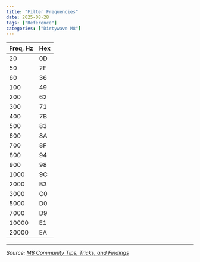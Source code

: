 ```yaml
---
title: "Filter Frequencies"
date: 2025-08-28
tags: ["Reference"]
categories: ["Dirtywave M8"]
---
```


| Freq, Hz | Hex |
| -------- | --- | 
| 20 | 0D |
| 50	| 2F |
| 60	| 36 |
| 100	| 49 |
| 200	| 62 |
| 300	| 71 |
| 400	| 7B |
| 500	| 83 |
| 600	| 8A |
| 700	| 8F |
| 800	| 94 |
| 900	| 98 |
| 1000 | 9C |
| 2000 | B3 |
| 3000 | C0 |
| 5000 | D0 |
| 7000 | D9 |
| 10000 | E1 |
| 20000 | EA |


---
*Source: [M8 Community Tips, Tricks, and Findings](https://docs.google.com/document/d/1IpUeR2s9TpkwH9w2lfqfLLkUxLvXcQWipDR046DzOYk)*